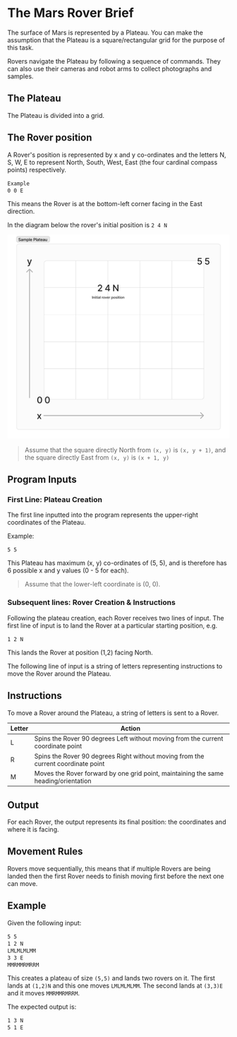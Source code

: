 # The Mars Rover Brief

The surface of Mars is represented by a Plateau. You can make the assumption that the Plateau is a square/rectangular grid for the purpose of this task.

Rovers navigate the Plateau by following a sequence of commands. They can also use their cameras and robot arms to collect photographs and samples.

## The Plateau

The Plateau is divided into a grid.

## The Rover position

A Rover's position is represented by x and y co-ordinates and the letters N, S, W, E to represent North, South, West, East (the four cardinal compass points) respectively.

```
Example
0 0 E
```

This means the Rover is at the bottom-left corner facing in the East direction.

In the diagram below the rover's initial position is `2 4 N`

![Example Plateau](/images/Example%20plateau.jpg)

> Assume that the square directly North from `(x, y)` is `(x, y + 1)`, and the square directly East from `(x, y)` is `(x + 1, y)`

## Program Inputs

### First Line: Plateau Creation

The first line inputted into the program represents the upper-right coordinates of the Plateau.

Example:

```
5 5
```

This Plateau has maximum (x, y) co-ordinates of (5, 5), and is therefore has 6 possible x and y values (0 - 5 for each).

> Assume that the lower-left coordinate is (0, 0).

### Subsequent lines: Rover Creation & Instructions

Following the plateau creation, each Rover receives two lines of input. The first line of input is to land the Rover at a particular starting position, e.g.

```
1 2 N
```

This lands the Rover at position (1,2) facing North.

The following line of input is a string of letters representing instructions to move the Rover around the Plateau.

## Instructions

To move a Rover around the Plateau, a string of letters is sent to a Rover.

| Letter | Action                                                                              |
| ------ | ----------------------------------------------------------------------------------- |
| L      | Spins the Rover 90 degrees Left without moving from the current coordinate point    |
| R      | Spins the Rover 90 degrees Right without moving from the current coordinate point   |
| M      | Moves the Rover forward by one grid point, maintaining the same heading/orientation |

## Output

For each Rover, the output represents its final position: the coordinates and where it is facing.

## Movement Rules

Rovers move sequentially, this means that if multiple Rovers are being landed then the first Rover needs to finish moving first before the next one can move.

## Example

Given the following input:

```
5 5
1 2 N
LMLMLMLMM
3 3 E
MMRMMRMRRM
```

This creates a plateau of size `(5,5)` and lands two rovers on it. The first lands at `(1,2)N` and this one moves `LMLMLMLMM`. The second lands at `(3,3)E` and it moves `MMRMMRMRRM`.

The expected output is:

```
1 3 N
5 1 E
```
